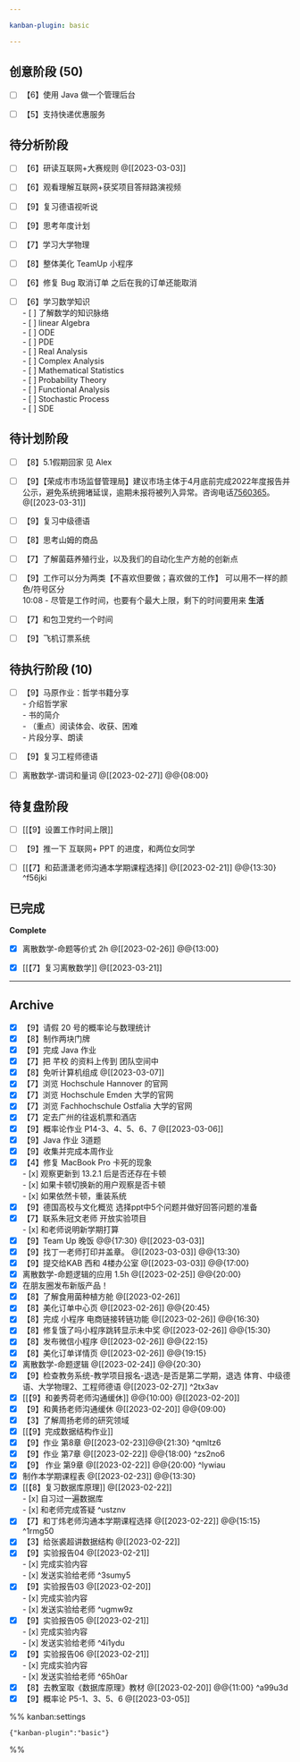 ```yaml
---

kanban-plugin: basic

---
```


## 创意阶段 (50)

- [ ] 【6】使用 Java 做一个管理后台
- [ ] 【5】支持快递优惠服务


## 待分析阶段

- [ ] 【6】研读互联网+大赛规则 @[[2023-03-03]]
- [ ] 【6】观看理解互联网+获奖项目答辩路演视频
- [ ] 【9】复习德语视听说
- [ ] 【9】思考年度计划
- [ ] 【7】学习大学物理
- [ ] 【8】整体美化 TeamUp 小程序
- [ ] 【6】修复 Bug 取消订单 之后在我的订单还能取消
- [ ] 【6】学习数学知识<br>- [ ] 了解数学的知识脉络<br>- [ ] linear Algebra<br>- [ ] ODE<br>- [ ] PDE<br>- [ ] Real Analysis<br>- [ ] Complex Analysis<br>- [ ] Mathematical Statistics<br>- [ ] Probability Theory<br>- [ ] Functional Analysis<br>- [ ] Stochastic Process<br>- [ ] SDE


## 待计划阶段

- [ ] 【8】5.1假期回家 见 Alex
- [ ] 【9】【荣成市市场监督管理局】建议市场主体于4月底前完成2022年度报告并公示，避免系统拥堵延误，逾期未报将被列入异常。咨询电话[7560365](tel:7560365)。 @[[2023-03-31]]
- [ ] 【9】复习中级德语
- [ ] 【8】思考山姆的商品
- [ ] 【7】了解菌菇养殖行业，以及我们的自动化生产方舱的创新点
- [ ] 【9】工作可以分为两类【不喜欢但要做；喜欢做的工作】 可以用不一样的颜色/符号区分<br>10:08 - 尽管是工作时间，也要有个最大上限，剩下的时间要用来 **生活**
- [ ] 【7】和包卫党约一个时间
- [ ] 【9】飞机订票系统


## 待执行阶段 (10)

- [ ] 【9】马原作业：哲学书籍分享<br>- 介绍哲学家<br>- 书的简介<br>- （重点）阅读体会、收获、困难<br>- 片段分享、朗读
- [ ] 【9】复习工程师德语
- [ ] 离散数学-谓词和量词 @[[2023-02-27]] @@{08:00}


## 待复盘阶段

- [ ] [[【9】设置工作时间上限]]
- [ ] 【9】推一下 互联网+ PPT 的进度，和两位女同学
- [ ] [[【7】和茹潇潇老师沟通本学期课程选择]] @[[2023-02-21]] @@{13:30} ^f56jki


## 已完成

**Complete**
- [x] 离散数学-命题等价式 2h @[[2023-02-26]] @@{13:00}
- [x] [[【7】复习离散数学]] @[[2023-03-21]]


***

## Archive

- [x] 【9】请假 20 号的概率论与数理统计
- [x] 【8】制作两块门牌
- [x] 【9】完成 Java 作业
- [x] 【7】把 芊校 的资料上传到 团队空间中
- [x] 【8】免听计算机组成 @[[2023-03-07]]
- [x] 【7】浏览 Hochschule Hannover 的官网
- [x] 【7】浏览 Hochschule Emden 大学的官网
- [x] 【7】浏览 Fachhochschule Ostfalia 大学的官网
- [x] 【7】定去广州的往返机票和酒店
- [x] 【9】概率论作业 P14-3、4、5、6、7 @[[2023-03-06]]
- [x] 【9】Java 作业 3道题
- [x] 【9】收集并完成本周作业
- [x] 【4】修复 MacBook Pro 卡死的现象<br>- [x] 观察更新到 13.2.1 后是否还存在卡顿<br>- [x] 如果卡顿切换新的用户观察是否卡顿<br>- [x] 如果依然卡顿，重装系统
- [x] 【9】德国高校与文化概览 选择ppt中5个问题并做好回答问题的准备
- [x] 【7】联系朱冠文老师 开放实验项目<br>- [x] 和老师说明新学期打算
- [x] 【9】Team Up 晚饭 @@{17:30}   @[[2023-03-03]]
- [x] 【9】找丁一老师打印并盖章。 @[[2023-03-03]] @@{13:30}
- [x] 【9】提交给KAB 西和 4楼办公室 @[[2023-03-03]] @@{17:00}
- [x] 离散数学-命题逻辑的应用 1.5h @[[2023-02-25]] @@{20:00}
- [x] 在朋友圈发布新版产品！
- [x] 【8】了解食用菌种植方舱 @[[2023-02-26]]
- [x] 【8】美化订单中心页 @[[2023-02-26]] @@{20:45}
- [x] 【8】完成 小程序 电商链接转链功能 @[[2023-02-26]] @@{16:30}
- [x] 【8】修复饿了吗小程序跳转显示未中奖 @[[2023-02-26]] @@{15:30}
- [x] 【8】发布微信小程序 @[[2023-02-26]] @@{22:15}
- [x] 【8】美化订单详情页 @[[2023-02-26]] @@{19:15}
- [x] 离散数学-命题逻辑 @[[2023-02-24]] @@{20:30}
- [x] 【9】检查教务系统-教学项目报名-退选-是否是第二学期，退选 体育、中级德语、大学物理2、工程师德语 @[[2023-02-27]] ^2tx3av
- [x] [[【9】和姜秀荷老师沟通缓休]] @@{10:00} @[[2023-02-20]]
- [x] 【9】和黄扬老师沟通缓休 @[[2023-02-20]] @@{09:00}
- [x] 【3】了解周扬老师的研究领域
- [x] [[【9】完成数据结构作业]]
- [x] 【9】作业 第8章 @[[2023-02-23]]@@{21:30} ^qmltz6
- [x] 【9】作业 第7章 @[[2023-02-22]] @@{18:00} ^zs2no6
- [x] 【9】 作业 第9章 @[[2023-02-22]] @@{20:00} ^lywiau
- [x] 制作本学期课程表 @[[2023-02-23]] @@{13:30}
- [x] [[【8】复习数据库原理]]  @[[2023-02-22]]<br>- [x] 自习过一遍数据库<br>- [x] 和老师完成答疑 ^ustznv
- [x] 【7】和丁炜老师沟通本学期课程选择 @[[2023-02-22]] @@{15:15} ^1rmg50
- [x] 【3】给张裘超讲数据结构 @[[2023-02-22]]
- [x] 【9】实验报告04 @[[2023-02-21]]<br>- [x] 完成实验内容<br>- [x] 发送实验给老师 ^3sumy5
- [x] 【9】实验报告03 @[[2023-02-20]]<br>- [x] 完成实验内容<br>- [x] 发送实验给老师 ^ugmw9z
- [x] 【9】实验报告05 @[[2023-02-21]]<br>- [x] 完成实验内容<br>- [x] 发送实验给老师 ^4i1ydu
- [x] 【9】实验报告06 @[[2023-02-21]]<br>- [x] 完成实验内容<br>- [x] 发送实验给老师 ^65h0ar
- [x] 【8】去教室取《数据库原理》教材 @[[2023-02-20]] @@{11:00} ^a99u3d
- [x] 【9】概率论 P5-1、3、5、6 @[[2023-03-05]]

%% kanban:settings
```
{"kanban-plugin":"basic"}
```
%%